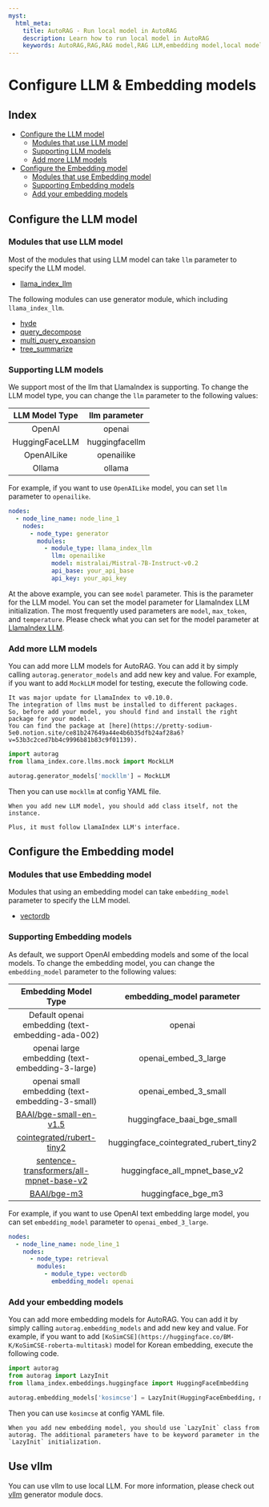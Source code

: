 ```yaml
---
myst:
  html_meta:
    title: AutoRAG - Run local model in AutoRAG
    description: Learn how to run local model in AutoRAG
    keywords: AutoRAG,RAG,RAG model,RAG LLM,embedding model,local model
---
```


# Configure LLM & Embedding models

## Index

- [Configure the LLM model](#configure-the-llm-model)
    - [Modules that use LLM model](#modules-that-use-llm-model)
    - [Supporting LLM models](#supporting-llm-models)
    - [Add more LLM models](#add-more-llm-models)
- [Configure the Embedding model](#configure-the-embedding-model)
    - [Modules that use Embedding model](#modules-that-use-embedding-model)
    - [Supporting Embedding models](#supporting-embedding-models)
    - [Add your embedding models](#add-your-embedding-models)

## Configure the LLM model

### Modules that use LLM model

Most of the modules that using LLM model can take `llm` parameter to specify the LLM model.

- [llama_index_llm](nodes/generator/llama_index_llm.md)

The following modules can use generator module, which including `llama_index_llm`.

- [hyde](nodes/query_expansion/hyde.md)
- [query_decompose](nodes/query_expansion/query_decompose.md)
- [multi_query_expansion](nodes/query_expansion/multi_query_expansion.md)
- [tree_summarize](nodes/passage_compressor/tree_summarize.md)

### Supporting LLM models

We support most of the llm that LlamaIndex is supporting.
To change the LLM model type, you can change the `llm` parameter to the following values:

| LLM Model Type | llm parameter  |
|:--------------:|:--------------:|
|     OpenAI     |     openai     |
| HuggingFaceLLM | huggingfacellm |
|   OpenAILike   |   openailike   |
|     Ollama     |     ollama     |

For example, if you want to use `OpenAILike` model, you can set `llm` parameter to `openailike`.

```yaml
nodes:
  - node_line_name: node_line_1
    nodes:
      - node_type: generator
        modules:
          - module_type: llama_index_llm
            llm: openailike
            model: mistralai/Mistral-7B-Instruct-v0.2
            api_base: your_api_base
            api_key: your_api_key
```

At the above example, you can see `model` parameter.
This is the parameter for the LLM model.
You can set the model parameter for LlamaIndex LLM initialization.
The most frequently used parameters are `model`, `max_token`, and `temperature`.
Please check what you can set for the model parameter
at [LlamaIndex LLM](https://docs.llamaindex.ai/en/stable/module_guides/models/llms/).

### Add more LLM models

You can add more LLM models for AutoRAG.
You can add it by simply calling `autorag.generator_models` and add new key and value.
For example, if you want to add `MockLLM` model for testing, execute the following code.

```{attention}
It was major update for LlamaIndex to v0.10.0.
The integration of llms must be installed to different packages.
So, before add your model, you should find and install the right package for your model.
You can find the package at [here](https://pretty-sodium-5e0.notion.site/ce81b247649a44e4b6b35dfb24af28a6?v=53b3c2ced7bb4c9996b81b83c9f01139).
```

```python
import autorag
from llama_index.core.llms.mock import MockLLM

autorag.generator_models['mockllm'] = MockLLM
```

Then you can use `mockllm` at config YAML file.

```{caution}
When you add new LLM model, you should add class itself, not the instance.

Plus, it must follow LlamaIndex LLM's interface.
```

## Configure the Embedding model

### Modules that use Embedding model

Modules that using an embedding model can take `embedding_model` parameter to specify the LLM model.

- [vectordb](nodes/retrieval/vectordb.md)

### Supporting Embedding models

As default, we support OpenAI embedding models and some of the local models.
To change the embedding model, you can change the `embedding_model` parameter to the following values:

|                                           Embedding Model Type                                            |       embedding_model parameter       |
|:---------------------------------------------------------------------------------------------------------:|:-------------------------------------:|
|                             Default openai embedding (text-embedding-ada-002)                             |                openai                 |
|                              openai large embedding (text-embedding-3-large)                              |         openai_embed_3_large          |
|                              openai small embedding (text-embedding-3-small)                              |         openai_embed_3_small          |
|                  [BAAI/bge-small-en-v1.5](https://huggingface.co/BAAI/bge-small-en-v1.5)                  |      huggingface_baai_bge_small       |
|               [cointegrated/rubert-tiny2](https://huggingface.co/cointegrated/rubert-tiny2)               | huggingface_cointegrated_rubert_tiny2 |
| [sentence-transformers/all-mpnet-base-v2](https://huggingface.co/sentence-transformers/all-mpnet-base-v2) |     huggingface_all_mpnet_base_v2     |
|                             [BAAI/bge-m3](https://huggingface.co/BAAI/bge-m3)                             |          huggingface_bge_m3           |

For example, if you want to use OpenAI text embedding large model, you can set `embedding_model` parameter
to `openai_embed_3_large`.

```yaml
nodes:
  - node_line_name: node_line_1
    nodes:
      - node_type: retrieval
        modules:
          - module_type: vectordb
            embedding_model: openai
```

### Add your embedding models

You can add more embedding models for AutoRAG.
You can add it by simply calling `autorag.embedding_models` and add new key and value.
For example,
if you want to add `[KoSimCSE](https://huggingface.co/BM-K/KoSimCSE-roberta-multitask)` model for Korean embedding,
execute the following code.

```python
import autorag
from autorag import LazyInit
from llama_index.embeddings.huggingface import HuggingFaceEmbedding

autorag.embedding_models['kosimcse'] = LazyInit(HuggingFaceEmbedding, model_name="BM-K/KoSimCSE-roberta-multitask")
```

Then you can use `kosimcse` at config YAML file.

```{caution}
When you add new embedding model, you should use `LazyInit` class from autorag. The additional parameters have to be keyword parameter in the `LazyInit` initialization.
```

## Use vllm

You can use vllm to use local LLM. For more information, please check out [vllm](nodes/generator/vllm.md) generator
module docs.
